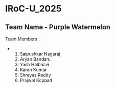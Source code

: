 # IRoC-U_2025
## Team Name - Purple Watermelon
Team Members :
- 1. Saipushkar Nagaraj
  2. Aryan Bandaru
  3. Yash Halbhavi
  4. Karan Kumar
  5. Shreyas Reddy
  6. Prajwal Koppad
